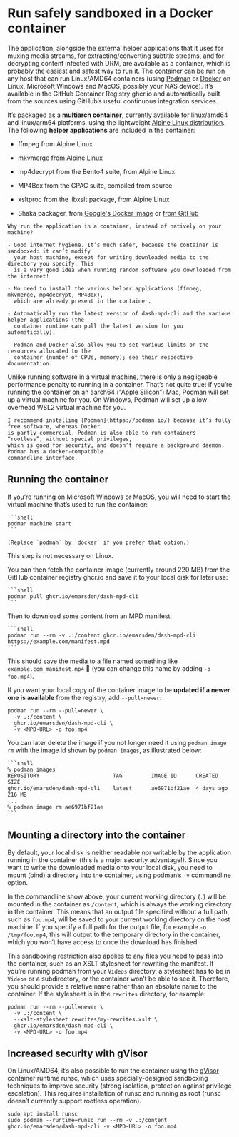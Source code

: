 # Run safely sandboxed in a Docker container

The application, alongside the external helper applications that it uses for muxing media streams,
for extracting/converting subtitle streams, and for decrypting content infected with DRM, are
available as a container, which is probably the easiest and safest way to run it. The container can
be run on any host that can run Linux/AMD64 containers (using [Podman](https://podman.io/) or
[Docker](https://www.docker.com/) on Linux, Microsoft Windows and MacOS, possibly your NAS device).
It’s available in the GitHub Container Registry ghcr.io and automatically built from the sources
using GitHub’s useful continuous integration services.

It’s packaged as a **multiarch container**, currently available for linux/amd64 and linux/arm64
platforms, using the lightweight [Alpine Linux distribution](https://www.alpinelinux.org/). The
following **helper applications** are included in the container:

- ffmpeg from Alpine Linux

- mkvmerge from Alpine Linux

- mp4decrypt from the Bento4 suite, from Alpine Linux

- MP4Box from the GPAC suite, compiled from source

- xsltproc from the libxslt package, from Alpine Linux

- Shaka packager, from [Google's Docker image](https://hub.docker.com/r/google/shaka-packager) or [from GitHub](https://github.com/shaka-project/shaka-packager/releases/latest/)



```admonish info title="Advantages of running in a container"
Why run the application in a container, instead of natively on your machine?

- Good internet hygiene. It’s much safer, because the container is sandboxed: it can’t modify
  your host machine, except for writing downloaded media to the directory you specify. This 
  is a very good idea when running random software you downloaded from the internet!

- No need to install the various helper applications (ffmpeg, mkvmerge, mp4decrypt, MP4Box),
  which are already present in the container.

- Automatically run the latest version of dash-mpd-cli and the various helper applications (the
  container runtime can pull the latest version for you automatically).

- Podman and Docker also allow you to set various limits on the resources allocated to the
  container (number of CPUs, memory); see their respective documentation.
```

Unlike running software in a virtual machine, there is only a negligeable performance penalty to
running in a container. That’s not quite true: if you’re running the container on an aarch64 (“Apple
Silicon”) Mac, Podman will set up a virtual machine for you. On Windows, Podman will set up a
low-overhead WSL2 virtual machine for you.

```admonish tip
I recommend installing [Podman](https://podman.io/) because it’s fully free software, whereas Docker
is partly commercial. Podman is also able to run containers “rootless”, without special privileges,
which is good for security, and doesn’t require a background daemon. Podman has a docker-compatible
commandline interface.
```


## Running the container

If you’re running on Microsoft Windows or MacOS, you will need to start the virtual machine that’s
used to run the container:

~~~admonish example title="Start up the container runtime (only Windows/MacOS)"
```shell
podman machine start
```

(Replace `podman` by `docker` if you prefer that option.)
~~~

This step is not necessary on Linux.

You can then fetch the container image (currently around 220 MB) from the GitHub container registry
ghcr.io and save it to your local disk for later use:

~~~admonish example title="Fetch the container image"
```shell
podman pull ghcr.io/emarsden/dash-mpd-cli
```
~~~

Then to download some content from an MPD manifest:

~~~admonish example title="Run dash-mpd-cli in the container"
```shell
podman run --rm -v .:/content ghcr.io/emarsden/dash-mpd-cli https://example.com/manifest.mpd
```
~~~

This should save the media to a file named something like `example.com_manifest.mp4` 💪 (you can
change this name by adding `-o foo.mp4`).

If you want your local copy of the container image to be **updated if a newer one is available** from
the registry, add `--pull=newer`:

```
podman run --rm --pull=newer \
  -v .:/content \
  ghcr.io/emarsden/dash-mpd-cli \
  -v <MPD-URL> -o foo.mp4
```

You can later delete the image if you not longer need it using `podman image rm` with the image id
shown by `podman images`, as illustrated below:

~~~admonish example title="Delete the container image from your local disk"
```shell
% podman images
REPOSITORY                       TAG         IMAGE ID      CREATED         SIZE
ghcr.io/emarsden/dash-mpd-cli    latest      ae6971bf21ae  4 days ago      216 MB
...
% podman image rm ae6971bf21ae
```
~~~


## Mounting a directory into the container

By default, your local disk is neither readable nor writable by the application running in the
container (this is a major security advantage!). Since you want to write the downloaded media onto
your local disk, you need to mount (bind) a directory into the container, using podman’s `-v`
commandline option. 

In the commandline show above, your current working directory (`.`) will be mounted in the container
as `/content`, which is always the working directory in the container. This means that an output
file specified without a full path, such as `foo.mp4`, will be saved to your current working
directory on the host machine. If you specify a full path for the output file, for example `-o
/tmp/foo.mp4`, this will output to the temporary directory in the container, which you
won’t have access to once the download has finished.

This sandboxing restriction also applies to any files you need to pass into the container, such as
an XSLT stylesheet for rewriting the manifest. If you’re running podman from your `Videos`
directory, a stylesheet has to be in `Videos` or a subdirectory, or the container won’t be able to
see it. Therefore, you should provide a relative name rather than an absolute name to the container.
If the stylesheet is in the `rewrites` directory, for example:

```shell
podman run --rm --pull=newer \
  -v .:/content \ 
  --xslt-stylesheet rewrites/my-rewrites.xslt \
  ghcr.io/emarsden/dash-mpd-cli \
  -v <MPD-URL> -o foo.mp4
```



## Increased security with gVisor

On Linux/AMD64, it’s also possible to run the container using the [gVisor](https://gvisor.dev/)
container runtime runsc, which uses specially-designed sandboxing techniques to improve security
(strong isolation, protection against privilege escalation). This requires installation of runsc and
running as root (runsc doesn’t currently support rootless operation).

```shell
sudo apt install runsc
sudo podman --runtime=runsc run --rm -v .:/content ghcr.io/emarsden/dash-mpd-cli -v <MPD-URL> -o foo.mp4
```
